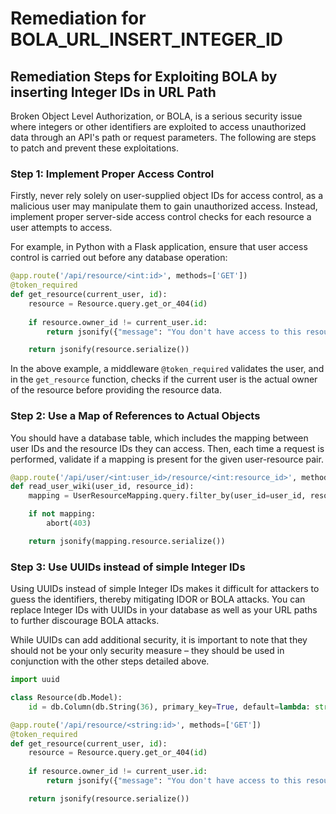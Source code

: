 # Remediation for BOLA_URL_INSERT_INTEGER_ID

## Remediation Steps for Exploiting BOLA by inserting Integer IDs in URL Path

Broken Object Level Authorization, or BOLA, is a serious security issue where integers or other identifiers are exploited to access unauthorized data through an API's path or request parameters. The following are steps to patch and prevent these exploitations.

### Step 1: Implement Proper Access Control
Firstly, never rely solely on user-supplied object IDs for access control, as a malicious user may manipulate them to gain unauthorized access. Instead, implement proper server-side access control checks for each resource a user attempts to access.

For example, in Python with a Flask application, ensure that user access control is carried out before any database operation:

```python
@app.route('/api/resource/<int:id>', methods=['GET'])
@token_required
def get_resource(current_user, id):
    resource = Resource.query.get_or_404(id)
    
    if resource.owner_id != current_user.id:
        return jsonify({"message": "You don't have access to this resource!"}), 403

    return jsonify(resource.serialize())
```

In the above example, a middleware `@token_required` validates the user, and in the `get_resource` function, checks if the current user is the actual owner of the resource before providing the resource data.

### Step 2: Use a Map of References to Actual Objects
You should have a database table, which includes the mapping between user IDs and the resource IDs they can access. Then, each time a request is performed, validate if a mapping is present for the given user-resource pair.

```python
@app.route('/api/user/<int:user_id>/resource/<int:resource_id>', methods=['GET'])
def read_user_wiki(user_id, resource_id):
    mapping = UserResourceMapping.query.filter_by(user_id=user_id, resource_id=resource_id).first()

    if not mapping:
        abort(403)

    return jsonify(mapping.resource.serialize())
```

### Step 3: Use UUIDs instead of simple Integer IDs
Using UUIDs instead of simple Integer IDs makes it difficult for attackers to guess the identifiers, thereby mitigating IDOR or BOLA attacks. You can replace Integer IDs with UUIDs in your database as well as your URL paths to further discourage BOLA attacks.

While UUIDs can add additional security, it is important to note that they should not be your only security measure – they should be used in conjunction with the other steps detailed above. 

```python
import uuid

class Resource(db.Model):
    id = db.Column(db.String(36), primary_key=True, default=lambda: str(uuid.uuid4()))

@app.route('/api/resource/<string:id>', methods=['GET'])
@token_required
def get_resource(current_user, id):
    resource = Resource.query.get_or_404(id)
    
    if resource.owner_id != current_user.id:
        return jsonify({"message": "You don't have access to this resource!"}), 403

    return jsonify(resource.serialize())
```